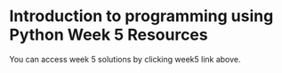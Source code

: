 # Introduction to programming using Python Week 5 Resources

You can access week 5 solutions by clicking week5 link above.
